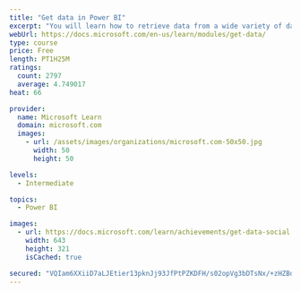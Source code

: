 ```yaml
---
title: "Get data in Power BI"
excerpt: "You will learn how to retrieve data from a wide variety of data sources, including Microsoft Excel, relational databases, and NoSQL data stores. You will also learn how to improve performance while retrieving data."
webUrl: https://docs.microsoft.com/en-us/learn/modules/get-data/
type: course
price: Free
length: PT1H25M
ratings:
  count: 2797
  average: 4.749017
heat: 66

provider:
  name: Microsoft Learn
  domain: microsoft.com
  images:
    - url: /assets/images/organizations/microsoft.com-50x50.jpg
      width: 50
      height: 50

levels:
  - Intermediate

topics:
  - Power BI

images:
  - url: https://docs.microsoft.com/learn/achievements/get-data-social.png
    width: 643
    height: 321
    isCached: true

secured: "VQIam6XXiiD7aLJEtier13pknJj93JfPtPZKDFH/s02opVg3bDTsNx/+zHZBdJtRPuUxC6InV8yi1gkKZSKe72Kpi/iR1cTAzUZv54SfKIdFRzR30UKmghyNL0M5gqo0FkK/7muU1M6LE2Npd2AhyiVYAnvAzr/FI/oajGla7G02h/E4meLTtBN4J+V3LN9nQ8xR591ru9Wz4c0mzXKOKiZ9weQS7ncd+9t3S2XuBF9n3C/516w7+pXENK1mt/j63fEn2CoBdwesVav4D5rvEEmBIWSEIeZeYzDZaEo/sgA880zbDAmG8bE6lUyv1z3at130MWxnz/iO54GhJIo6XtAy8aiUIvQoGSE4l6qwy1CiXn0/liZTRAYWvGgPMWx3L64pgn3XsvzZJ6HfnoY5o8B8wbz+l9HaZR+I4C2Xv7s=;Pj25lH01POkNUnTRUa7eKQ=="
---
```


